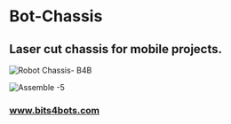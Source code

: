 # Bot-Chassis
## Laser cut chassis for mobile projects.

![Robot Chassis- B4B](https://user-images.githubusercontent.com/53281337/89094754-76816200-d395-11ea-9f02-58cb903d633f.png)

![Assemble -5](https://user-images.githubusercontent.com/53281337/89095148-e80edf80-d398-11ea-91fb-cb6ac707e1c4.png)


### www.bits4bots.com

